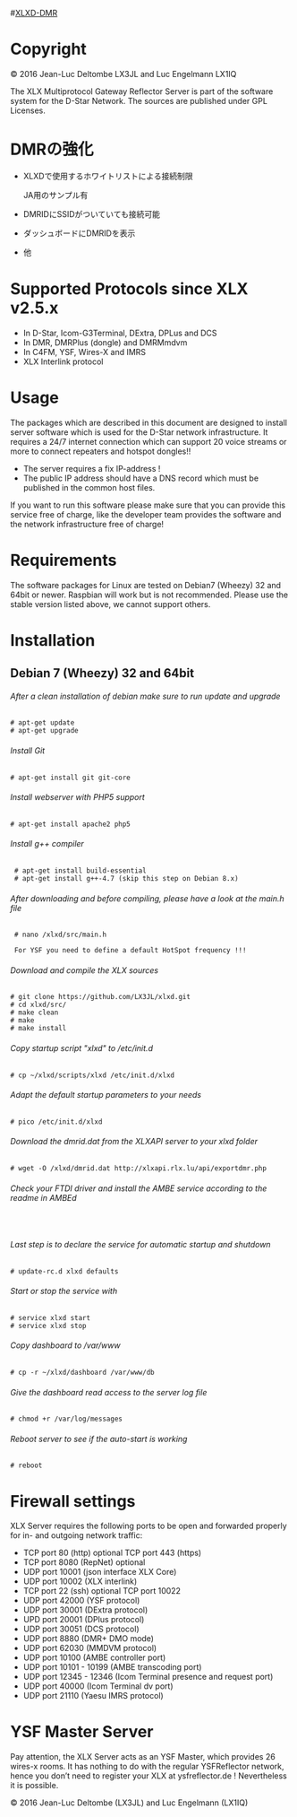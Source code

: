 #[XLXD-DMR](https://github.com/jg3hlx/xlxd-dmr)
# Copyright

© 2016 Jean-Luc Deltombe LX3JL and Luc Engelmann LX1IQ

The XLX Multiprotocol Gateway Reflector Server is part of the software system
for the D-Star Network.
The sources are published under GPL Licenses.


# DMRの強化

  - XLXDで使用するホワイトリストによる接続制限
    
    JA用のサンプル有
  - DMRIDにSSIDがついていても接続可能
  - ダッシュボードにDMRIDを表示
  - 他
    
# Supported Protocols since XLX v2.5.x

- In D-Star, Icom-G3Terminal, DExtra, DPLus and DCS
- In DMR, DMRPlus (dongle) and DMRMmdvm
- In C4FM, YSF, Wires-X and IMRS
- XLX Interlink protocol

# Usage

The packages which are described in this document are designed to install server
software which is used for the D-Star network infrastructure.
It requires a 24/7 internet connection which can support 20 voice streams or more
to connect repeaters and hotspot dongles!!

- The server requires a fix IP-address !
- The public IP address should have a DNS record which must be published in the
common host files.

If you want to run this software please make sure that you can provide this
service free of charge, like the developer team provides the software and the
network infrastructure free of charge!

# Requirements

The software packages for Linux are tested on Debian7 (Wheezy) 32 and 64bit or newer.
Raspbian will work but is not recommended.
Please use the stable version listed above, we cannot support others.

# Installation

## Debian 7 (Wheezy) 32 and 64bit

###### After a clean installation of debian make sure to run update and upgrade
```
# apt-get update
# apt-get upgrade
```
###### Install Git
```
# apt-get install git git-core
```
###### Install webserver with PHP5 support
```
# apt-get install apache2 php5
```

###### Install g++ compiler
```
 # apt-get install build-essential
 # apt-get install g++-4.7 (skip this step on Debian 8.x) 
```
###### After downloading and before compiling, please have a look at the main.h file
```
 # nano /xlxd/src/main.h

 For YSF you need to define a default HotSpot frequency !!!

```
###### Download and compile the XLX sources
```
# git clone https://github.com/LX3JL/xlxd.git
# cd xlxd/src/
# make clean
# make
# make install
```

###### Copy startup script "xlxd" to /etc/init.d
```
# cp ~/xlxd/scripts/xlxd /etc/init.d/xlxd
```

###### Adapt the default startup parameters to your needs
```
# pico /etc/init.d/xlxd
```
###### Download the dmrid.dat from the XLXAPI server to your xlxd folder
```
# wget -O /xlxd/dmrid.dat http://xlxapi.rlx.lu/api/exportdmr.php
```

###### Check your FTDI driver and install the AMBE service according to the readme in AMBEd
```
 
```

###### Last step is to declare the service for automatic startup and shutdown
```
# update-rc.d xlxd defaults
```

###### Start or stop the service with
```
# service xlxd start
# service xlxd stop
```

###### Copy dashboard to /var/www
```
# cp -r ~/xlxd/dashboard /var/www/db
```

###### Give the dashboard read access to the server log file 
```
# chmod +r /var/log/messages 
```

###### Reboot server to see if the auto-start is working
```
# reboot
```

# Firewall settings #

XLX Server requires the following ports to be open and forwarded properly for in- and outgoing network traffic:
 - TCP port 80            (http) optional TCP port 443 (https)
 - TCP port 8080          (RepNet) optional
 - UDP port 10001         (json interface XLX Core)
 - UDP port 10002         (XLX interlink)
 - TCP port 22            (ssh) optional  TCP port 10022
 - UDP port 42000         (YSF protocol)
 - UDP port 30001         (DExtra protocol)
 - UPD port 20001         (DPlus protocol)
 - UDP port 30051         (DCS protocol)
 - UDP port 8880          (DMR+ DMO mode)
 - UDP port 62030         (MMDVM protocol)
 - UDP port 10100         (AMBE controller port)
 - UDP port 10101 - 10199 (AMBE transcoding port)
 - UDP port 12345 - 12346 (Icom Terminal presence and request port)
 - UDP port 40000         (Icom Terminal dv port)
 - UDP port 21110         (Yaesu IMRS protocol)

# YSF Master Server

Pay attention, the XLX Server acts as an YSF Master, which provides 26 wires-x rooms.
It has nothing to do with the regular YSFReflector network, hence you don’t need to register your XLX at ysfreflector.de !
Nevertheless it is possible.

© 2016 Jean-Luc Deltombe (LX3JL) and Luc Engelmann (LX1IQ)
